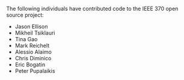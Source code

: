 The following individuals have contributed code to the IEEE 370 open source project:
- Jason Ellison
- Mikheil Tsiklauri
- Tina Gao
- Mark Reichelt
- Alessio Alaimo
- Chris Diminico
- Eric Bogatin
- Peter Pupalaikis

